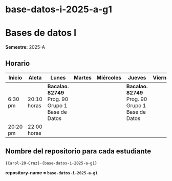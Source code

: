 # base-datos-i-2025-a-g1
# Bases de datos I

**Semestre:** 2025-A

## Horario

| Inicio  | Aleta        | Lunes  | Martes | Miércoles | Jueves  | Viernes |
|---------|-------------|--------|--------|-----------|---------|---------|
| 6:30 pm | 20:10 horas | **Bacalao. 82749** Prog. 90 Grupo 1 Base de Datos |  |  | **Bacalao. 82749** Prog. 90 Grupo 1 Base de Datos |  |
| 20:20 pm | 22:00 horas |  |  |  |  |  |

## Nombre del repositorio para cada estudiante

`{Carol-20-Cruz}-{base-datos-i-2025-a-g1}`

**repository-name = `base-datos-i-2025-a-g1`**
